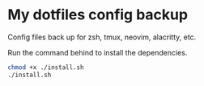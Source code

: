 # My dotfiles config backup

Config files back up for zsh, tmux, neovim, alacritty, etc.

Run the command behind to install the dependencies.

```bash
chmod +x ./install.sh
./install.sh
```
